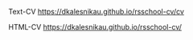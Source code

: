 Text-CV https://dkalesnikau.github.io/rsschool-cv/cv

HTML-CV https://dkalesnikau.github.io/rsschool-cv/
